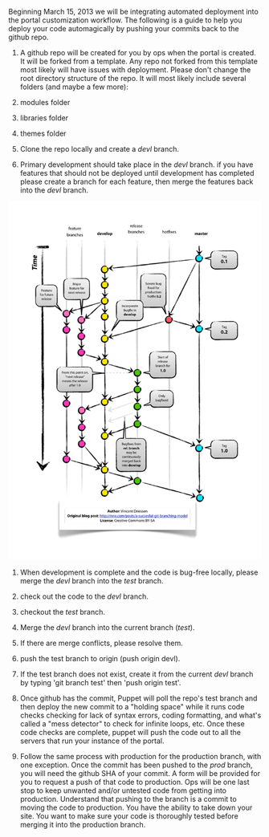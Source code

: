Beginning March 15, 2013 we will be integrating automated deployment into the portal customization workflow. The following is a guide to help you deploy your code automagically by pushing your commits back to the github repo.

1. A github repo will be created for you by ops when the portal is created. It will be forked from a template. Any repo not forked from this template most likely will have issues with deployment. Please don't change the root directory structure of the repo. It will most likely include several folders (and maybe a few more):

  1. modules folder

  1. libraries folder

  1. themes folder

1. Clone the repo locally and create a *devl* branch. 

1. Primary development should take place in the *devl* branch. if you have features that should not be deployed until development has completed please create a branch for each feature, then merge the features back into the *devl* branch. 

![A Successful Git Branching Model](./Git-branching-model_sm.png)

1. When development is complete and the code is bug-free locally, please merge the *devl* branch into the *test* branch. 

  1. check out the code to the *devl* branch.

  1. checkout the *test* branch. 

  1. Merge the *devl* branch into the current branch (*test*).

  1. If there are merge conflicts, please resolve them. 

  1. push the test branch to origin (push origin devl).

  1. If the test branch does not exist, create it from the current *devl* branch by typing 'git branch test' then 'push origin test'. 


1. Once github has the commit, Puppet will poll the repo's test branch and then deploy the new commit to a "holding space" while it runs code checks checking for lack of syntax errors, coding formatting, and what's called a "mess detector" to check for infinite loops, etc. Once these code checks are complete, puppet will push the code out to all the servers that run your instance of the portal.

1. Follow the same process with production for the production branch, with one exception. Once the commit has been pushed to the *prod* branch, you will need the github SHA of your commit. A form will be provided for you to request a push of that code to production. Ops will be one last stop to keep unwanted and/or untested code from getting into production. Understand that pushing to the branch is a commit to moving the code to production. You have the ability to take down your site. You want to make sure your code is thoroughly tested before merging it into the production branch. 



